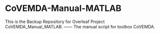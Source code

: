 # CoVEMDA-Manual-MATLAB
This is the Backup Repository for Overleaf Project CoVEMDA_Manual_MATLAB. —— The manual script for toolbox CoVEMDA.
